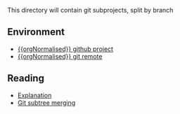 This directory will contain git subprojects, split by branch

## Environment

- [{{orgNormalised}} github project]({{remoteHttp}})
- [{{orgNormalised}} git remote]({{remote}})

## Reading

- [Explanation](https://tinyurl.com/qrn353n)
- [Git subtree merging](https://tinyurl.com/y2xrzm4g)